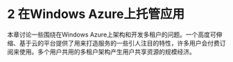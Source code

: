 # 2 在Windows Azure上托管应用

本章讨论一些围绕在Windows Azure上架构和开发多租户的问题。一个高度可伸缩、基于云的平台提供了用来打造服务的一些引人注目的特性，许多用户会付费订阅来使用。多个用户共用的多租户架构产生用户共享资源的规模经济。